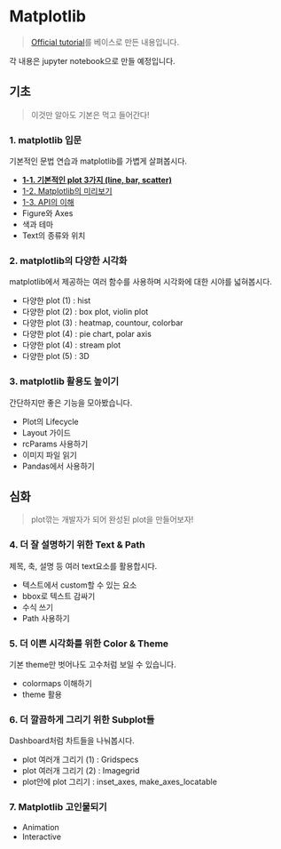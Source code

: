 # Matplotlib

> [Official tutorial](https://matplotlib.org/tutorials/index.html)를 베이스로 만든 내용입니다.

각 내용은 jupyter notebook으로 만들 예정입니다.

## 기초

> 이것만 알아도 기본은 먹고 들어간다!

### 1. matplotlib 입문

기본적인 문법 연습과 matplotlib를 가볍게 살펴봅시다.

- [**1-1. 기본적인 plot 3가지 (line, bar, scatter)**](/matplotlib/1-1.3_basic_plots.ipynb)
- [1-2. Matplotlib의 미리보기](/matplotlib/1-2.preview.ipynb)
- [1-3. API의 이해](/matplotlib/1-3.API.ipynb)
- Figure와 Axes
- 색과 테마
- Text의 종류와 위치

### 2. matplotlib의 다양한 시각화

matplotlib에서 제공하는 여러 함수를 사용하며 시각화에 대한 시야를 넓혀봅시다.

- 다양한 plot (1) : hist
- 다양한 plot (2) : box plot, violin plot 
- 다양한 plot (3) : heatmap, countour, colorbar
- 다양한 plot (4) : pie chart, polar axis
- 다양한 plot (4) : stream plot
- 다양한 plot (5) : 3D

### 3. matplotlib 활용도 높이기

간단하지만 좋은 기능을 모아봤습니다.

- Plot의 Lifecycle
- Layout 가이드
- rcParams 사용하기
- 이미지 파일 읽기
- Pandas에서 사용하기

## 심화

> plot깎는 개발자가 되어 완성된 plot을 만들어보자!

### 4. 더 잘 설명하기 위한 Text & Path

제목, 축, 설명 등 여러 text요소를 활용합시다.

- 텍스트에서 custom할 수 있는 요소
- bbox로 텍스트 감싸기
- 수식 쓰기
- Path 사용하기

### 5. 더 이쁜 시각화를 위한 Color & Theme

기본 theme만 벗어나도 고수처럼 보일 수 있습니다.

- colormaps 이해하기
- theme 활용

### 6. 더 깔끔하게 그리기 위한 Subplot들

Dashboard처럼 차트들을 나눠봅시다.

- plot 여러개 그리기 (1) : Gridspecs
- plot 여러개 그리기 (2) : Imagegrid
- plot안에 plot 그리기 : inset_axes, make_axes_locatable

### 7. Matplotlib 고인물되기

- Animation
- Interactive




